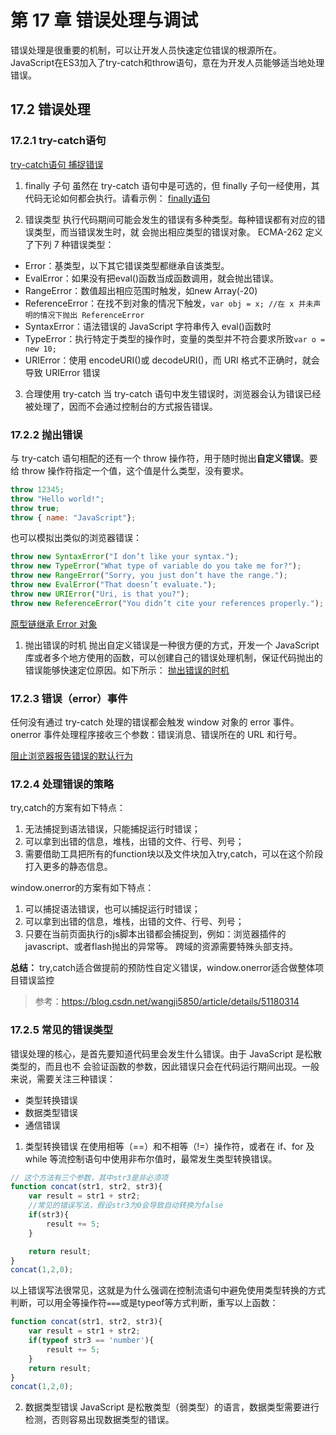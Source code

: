# 第 17 章 错误处理与调试
错误处理是很重要的机制，可以让开发人员快速定位错误的根源所在。JavaScript在ES3加入了try-catch和throw语句，意在为开发人员能够适当地处理错误。

## 17.2 错误处理

### 17.2.1 try-catch语句
[try-catch语句 捕捉错误](./17.2/TryCatchExample01.html)
1. finally 子句
虽然在 try-catch 语句中是可选的，但 finally 子句一经使用，其代码无论如何都会执行。请看示例：
[finally语句](./17.2/TryCatchExample02.html)

2. 错误类型
执行代码期间可能会发生的错误有多种类型。每种错误都有对应的错误类型，而当错误发生时，就
会抛出相应类型的错误对象。 ECMA-262 定义了下列 7 种错误类型：
* Error：基类型，以下其它错误类型都继承自该类型。
* EvalError：如果没有把eval()函数当成函数调用，就会抛出错误。
* RangeError：数值超出相应范围时触发，如new Array(-20)
* ReferenceError：在找不到对象的情况下触发，```var obj = x; //在 x 并未声明的情况下抛出 ReferenceError```
* SyntaxError：语法错误的 JavaScript 字符串传入 eval()函数时
* TypeError：执行特定于类型的操作时，变量的类型并不符合要求所致```var o = new 10;```
* URIError：使用 encodeURI()或 decodeURI()，而 URI 格式不正确时，就会导致 URIError 错误

3. 合理使用 try-catch
当 try-catch 语句中发生错误时，浏览器会认为错误已经被处理了，因而不会通过控制台的方式报告错误。

### 17.2.2 抛出错误
与 try-catch 语句相配的还有一个 throw 操作符，用于随时抛出**自定义错误**。要给 throw 操作符指定一个值，这个值是什么类型，没有要求。
```javascript
throw 12345;
throw "Hello world!";
throw true;
throw { name: "JavaScript"};
```

也可以模拟出类似的浏览器错误：
```javascript
throw new SyntaxError("I don’t like your syntax.");
throw new TypeError("What type of variable do you take me for?");
throw new RangeError("Sorry, you just don’t have the range.");
throw new EvalError("That doesn’t evaluate.");
throw new URIError("Uri, is that you?");
throw new ReferenceError("You didn’t cite your references properly.");
```

[原型链继承 Error 对象](./17.2/ThrowingErrorsExample01.html)

1. 抛出错误的时机
抛出自定义错误是一种很方便的方式，开发一个 JavaScript 库或者多个地方使用的函数，可以创建自己的错误处理机制，保证代码抛出的错误能够快速定位原因。如下所示：
[抛出错误的时机](./17.2/ThrowingErrorsExample02.html)

### 17.2.3 错误（error）事件
任何没有通过 try-catch 处理的错误都会触发 window 对象的 error 事件。onerror 事件处理程序接收三个参数：错误消息、错误所在的 URL 和行号。

[阻止浏览器报告错误的默认行为](./17.2/OnErrorExample01.htm)

### 17.2.4 处理错误的策略
try,catch的方案有如下特点：
1. 无法捕捉到语法错误，只能捕捉运行时错误；
1. 可以拿到出错的信息，堆栈，出错的文件、行号、列号；
1. 需要借助工具把所有的function块以及文件块加入try,catch，可以在这个阶段打入更多的静态信息。

window.onerror的方案有如下特点：
1. 可以捕捉语法错误，也可以捕捉运行时错误；
1. 可以拿到出错的信息，堆栈，出错的文件、行号、列号；
1. 只要在当前页面执行的js脚本出错都会捕捉到，例如：浏览器插件的javascript、或者flash抛出的异常等。
跨域的资源需要特殊头部支持。

**总结：** try,catch适合做提前的预防性自定义错误，window.onerror适合做整体项目错误监控

> 参考：https://blog.csdn.net/wangji5850/article/details/51180314

### 17.2.5 常见的错误类型
错误处理的核心，是首先要知道代码里会发生什么错误。由于 JavaScript 是松散类型的，而且也不
会验证函数的参数，因此错误只会在代码运行期间出现。一般来说，需要关注三种错误：
* 类型转换错误
* 数据类型错误
* 通信错误

1. 类型转换错误
在使用相等（==）和不相等（!=）操作符，或者在 if、for 及 while 等流控制语句中使用非布尔值时，最常发生类型转换错误。

```javascript
// 这个方法有三个参数，其中str3是非必须项
function concat(str1, str2, str3){
    var result = str1 + str2;
    //常见的错误写法，假设str3为0会导致自动转换为false
    if(str3){
        result += 5;
    }

    return result;
}
concat(1,2,0);
```

以上错误写法很常见，这就是为什么强调在控制流语句中避免使用类型转换的方式判断，可以用全等操作符```===```或是typeof等方式判断，重写以上函数：

```javascript
function concat(str1, str2, str3){
    var result = str1 + str2;
    if(typeof str3 == 'number'){
        result += 5;
    }
    return result;
}
concat(1,2,0);
```

2. 数据类型错误
JavaScript 是松散类型（弱类型）的语言，数据类型需要进行检测，否则容易出现数据类型的错误。